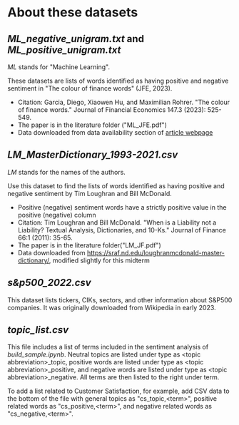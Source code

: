 # About these datasets

## *ML_negative_unigram.txt* and *ML_positive_unigram.txt*

_ML_ stands for "Machine Learning". 

These datasets are lists of words identified as having positive and negative sentiment in "The colour of finance words" (JFE, 2023).

- Citation: Garcia, Diego, Xiaowen Hu, and Maximilian Rohrer. "The colour of finance words." Journal of Financial Economics 147.3 (2023): 525-549.
- The paper is in the literature folder ("ML_JFE.pdf")
- Data downloaded from data availability section of [article webpage](https://www.sciencedirect.com/science/article/pii/S0304405X22002422#refdata001a)

## *LM_MasterDictionary_1993-2021.csv*

_LM_ stands for the names of the authors. 

Use this dataset to find the lists of words identified as having positive and negative sentiment by Tim Loughran and Bill McDonald. 

- Positive (negative) sentiment words have a strictly positive value in the positive (negative) column 
- Citation: Tim Loughran and Bill McDonald. "When is a Liability not a Liability? Textual Analysis, Dictionaries, and 10-Ks." Journal of Finance 66:1 (2011): 35-65. 
- The paper is in the literature folder("LM_JF.pdf")
- Data downloaded from https://sraf.nd.edu/loughranmcdonald-master-dictionary/, modified slightly for this midterm

## *s&p500_2022.csv*

This dataset lists tickers, CIKs, sectors, and other information about S&P500 companies.  It was originally downloaded from Wikipedia in early 2023.

## *topic_list.csv*

This file includes a list of terms included in the sentiment analysis of *build_sample.ipynb*.  Neutral topics are listed under type as \<topic abbreviation\>_topic, positive words are listed under type as \<topic abbreviation\>_positive, and negative words are listed under type as \<topic abbreviation\>_negative.  All terms are then listed to the right under term.

To add a list related to Customer Satisfaction, for example, add CSV data to the bottom of the file with general topics as "cs_topic,\<term\>", positive related words as "cs_positive,\<term\>", and negative related words as "cs_negative,\<term\>".  